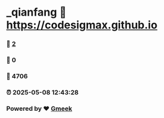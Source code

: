 # _qianfang :link: https://codesigmax.github.io 
### :page_facing_up: [2](https://codesigmax.github.io/tag.html) 
### :speech_balloon: 0 
### :hibiscus: 4706 
### :alarm_clock: 2025-05-08 12:43:28 
### Powered by :heart: [Gmeek](https://github.com/Meekdai/Gmeek)
